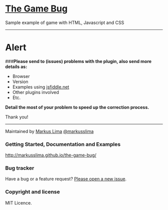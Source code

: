 # [The Game Bug](http://markusslima.github.io/the-game-bug/)
Sample example of game with HTML, Javascript and CSS

--------------------------------------------------------------
# Alert

###**Please send to (issues) problems with the plugin, also send more details as:**
* Browser
* Version
* Examples using [jsfiddle.net](https://jsfiddle.net/)
* Other plugins involved
* Etc.
 
**Detail the most of your problem to speed up the correction process.**

Thank you!

-------------------------------------------------------------------------------------

Maintained by [Markus Lima](https://github.com/markusslima) [@markusslima](https://twitter.com/markusslima)

### Getting Started, Documentation and Examples
http://markusslima.github.io/the-game-bug/

### Bug tracker

Have a bug or a feature request? [Please open a new issue](https://github.com/markusslima/the-game-bug/issues).

### Copyright and license

MIT Licence.